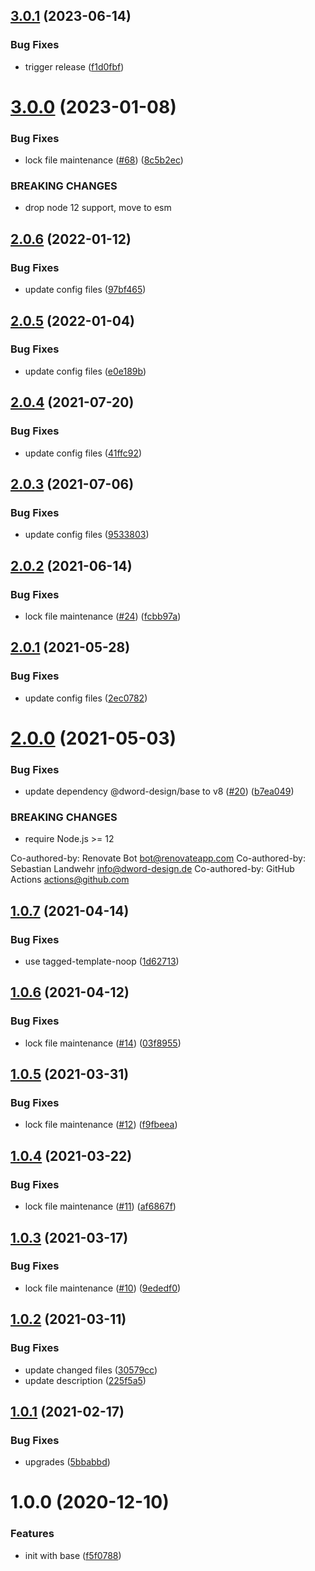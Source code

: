## [3.0.1](https://github.com/dword-design/depcheck-package-name/compare/v3.0.0...v3.0.1) (2023-06-14)


### Bug Fixes

* trigger release ([f1d0fbf](https://github.com/dword-design/depcheck-package-name/commit/f1d0fbf59d62906e28d63a91b9096f7c680fea23))

# [3.0.0](https://github.com/dword-design/depcheck-package-name/compare/v2.0.6...v3.0.0) (2023-01-08)


### Bug Fixes

* lock file maintenance ([#68](https://github.com/dword-design/depcheck-package-name/issues/68)) ([8c5b2ec](https://github.com/dword-design/depcheck-package-name/commit/8c5b2ec0d4911b07d39de731bc6fd2972adff1fa))


### BREAKING CHANGES

* drop node 12 support, move to esm

## [2.0.6](https://github.com/dword-design/depcheck-package-name/compare/v2.0.5...v2.0.6) (2022-01-12)


### Bug Fixes

* update config files ([97bf465](https://github.com/dword-design/depcheck-package-name/commit/97bf4656fa1b476a7730d80deb94df0d26e48a5b))

## [2.0.5](https://github.com/dword-design/depcheck-package-name/compare/v2.0.4...v2.0.5) (2022-01-04)


### Bug Fixes

* update config files ([e0e189b](https://github.com/dword-design/depcheck-package-name/commit/e0e189b14c1a8aac55040ce7a1e3d56db14d9c80))

## [2.0.4](https://github.com/dword-design/depcheck-package-name/compare/v2.0.3...v2.0.4) (2021-07-20)


### Bug Fixes

* update config files ([41ffc92](https://github.com/dword-design/depcheck-package-name/commit/41ffc923e0e2410116b5e6347bdba88479f8e31a))

## [2.0.3](https://github.com/dword-design/depcheck-package-name/compare/v2.0.2...v2.0.3) (2021-07-06)


### Bug Fixes

* update config files ([9533803](https://github.com/dword-design/depcheck-package-name/commit/9533803290ecad4160dfd50d38683becd0ea8b11))

## [2.0.2](https://github.com/dword-design/depcheck-package-name/compare/v2.0.1...v2.0.2) (2021-06-14)


### Bug Fixes

* lock file maintenance ([#24](https://github.com/dword-design/depcheck-package-name/issues/24)) ([fcbb97a](https://github.com/dword-design/depcheck-package-name/commit/fcbb97aa3731b9381794f9aa67e902e5d36ffa14))

## [2.0.1](https://github.com/dword-design/depcheck-package-name/compare/v2.0.0...v2.0.1) (2021-05-28)


### Bug Fixes

* update config files ([2ec0782](https://github.com/dword-design/depcheck-package-name/commit/2ec0782a8ba7400a5c0833a58df2dca760ea4bd0))

# [2.0.0](https://github.com/dword-design/depcheck-package-name/compare/v1.0.7...v2.0.0) (2021-05-03)


### Bug Fixes

* update dependency @dword-design/base to v8 ([#20](https://github.com/dword-design/depcheck-package-name/issues/20)) ([b7ea049](https://github.com/dword-design/depcheck-package-name/commit/b7ea049efd35f84bded8df793e6be472d3f8977e))


### BREAKING CHANGES

* require Node.js >= 12

Co-authored-by: Renovate Bot <bot@renovateapp.com>
Co-authored-by: Sebastian Landwehr <info@dword-design.de>
Co-authored-by: GitHub Actions <actions@github.com>

## [1.0.7](https://github.com/dword-design/depcheck-package-name/compare/v1.0.6...v1.0.7) (2021-04-14)


### Bug Fixes

* use tagged-template-noop ([1d62713](https://github.com/dword-design/depcheck-package-name/commit/1d62713e3c07fb323412cf2bbcb60b786991a466))

## [1.0.6](https://github.com/dword-design/depcheck-package-name/compare/v1.0.5...v1.0.6) (2021-04-12)


### Bug Fixes

* lock file maintenance ([#14](https://github.com/dword-design/depcheck-package-name/issues/14)) ([03f8955](https://github.com/dword-design/depcheck-package-name/commit/03f8955dc79d91eb9f6c48f6d4992db153c6d2d7))

## [1.0.5](https://github.com/dword-design/depcheck-package-name/compare/v1.0.4...v1.0.5) (2021-03-31)


### Bug Fixes

* lock file maintenance ([#12](https://github.com/dword-design/depcheck-package-name/issues/12)) ([f9fbeea](https://github.com/dword-design/depcheck-package-name/commit/f9fbeeac140957444517a049ba38de48f5ca97da))

## [1.0.4](https://github.com/dword-design/depcheck-package-name/compare/v1.0.3...v1.0.4) (2021-03-22)


### Bug Fixes

* lock file maintenance ([#11](https://github.com/dword-design/depcheck-package-name/issues/11)) ([af6867f](https://github.com/dword-design/depcheck-package-name/commit/af6867f720060879affa024b86ab1017f7fa36b0))

## [1.0.3](https://github.com/dword-design/depcheck-package-name/compare/v1.0.2...v1.0.3) (2021-03-17)


### Bug Fixes

* lock file maintenance ([#10](https://github.com/dword-design/depcheck-package-name/issues/10)) ([9ededf0](https://github.com/dword-design/depcheck-package-name/commit/9ededf0a16219c0200f8af8cfb66830b4854ee56))

## [1.0.2](https://github.com/dword-design/depcheck-package-name/compare/v1.0.1...v1.0.2) (2021-03-11)


### Bug Fixes

* update changed files ([30579cc](https://github.com/dword-design/depcheck-package-name/commit/30579cc0f28e1280a590b3bffc32b5bb75ae6ca4))
* update description ([225f5a5](https://github.com/dword-design/depcheck-package-name/commit/225f5a5f6713b700fc1880bdd1a27183eeed63dc))

## [1.0.1](https://github.com/dword-design/depcheck-package-name/compare/v1.0.0...v1.0.1) (2021-02-17)


### Bug Fixes

* upgrades ([5bbabbd](https://github.com/dword-design/depcheck-package-name/commit/5bbabbd3ca03af7976c2c76327e66c9d3e353b67))

# 1.0.0 (2020-12-10)


### Features

* init with base ([f5f0788](https://github.com/dword-design/depcheck-package-name/commit/f5f0788ba98655653545cf6b46162a204d7cf480))

